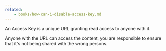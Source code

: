 ```yaml
---
related:
    - books/how-can-i-disable-access-key.md
---
```


An Access Key is a unique URL granting read access to anyone with it.

Anyone with the URL can access the content, you are responsible to ensure that it's not being shared with the wrong persons.
